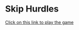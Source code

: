 # Skip Hurdles

 [Click on this link to play the game](https://symbiote-ux.github.io/skipHurdles/)

